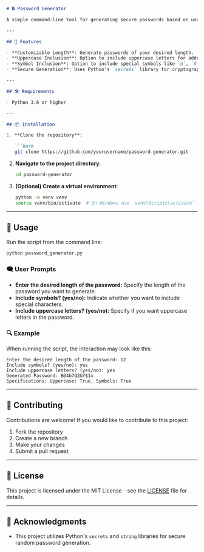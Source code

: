 

```markdown
# 🔒 Password Generator

A simple command-line tool for generating secure passwords based on user-defined criteria such as length, inclusion of uppercase letters, and special symbols. This password generator is designed to create strong and unique passwords that enhance your online security.

---

## 🚀 Features

- **Customizable Length**: Generate passwords of your desired length.
- **Uppercase Inclusion**: Option to include uppercase letters for added complexity.
- **Symbol Inclusion**: Option to include special symbols like `@`, `#`, `!`, etc.
- **Secure Generation**: Uses Python's `secrets` library for cryptographically secure random passwords.

---

## 🛠️ Requirements

- Python 3.6 or higher

---

## 📦 Installation

1. **Clone the repository**:

   ```bash
   git clone https://github.com/yourusername/password-generator.git
   ```

2. **Navigate to the project directory**:

   ```bash
   cd password-generator
   ```

3. **(Optional) Create a virtual environment**:

   ```bash
   python -m venv venv
   source venv/bin/activate  # On Windows use `venv\Scripts\activate`
   ```

---

## 📖 Usage

Run the script from the command line:

```bash
python password_generator.py
```

### 🗨️ User Prompts

- **Enter the desired length of the password:** Specify the length of the password you want to generate.
- **Include symbols? (yes/no):** Indicate whether you want to include special characters.
- **Include uppercase letters? (yes/no):** Specify if you want uppercase letters in the password.

### 🔍 Example

When running the script, the interaction may look like this:

```
Enter the desired length of the password: 12
Include symbols? (yes/no): yes
Include uppercase letters? (yes/no): yes
Generated Password: B@4b7Q2&Y$1x
Specifications: Uppercase: True, Symbols: True
```

---

## 🤝 Contributing

Contributions are welcome! If you would like to contribute to this project:

1. Fork the repository
2. Create a new branch
3. Make your changes
4. Submit a pull request

---

## 📄 License

This project is licensed under the MIT License - see the [LICENSE](LICENSE) file for details.

---

## 🙏 Acknowledgments

- This project utilizes Python's `secrets` and `string` libraries for secure random password generation.
```


